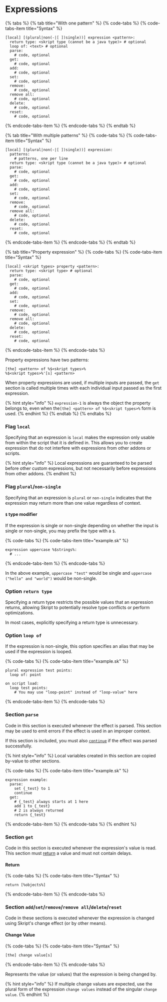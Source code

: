 # Expressions

{% tabs %}
{% tab title="With one pattern" %}
{% code-tabs %}
{% code-tabs-item title="Syntax" %}
```text
[local] [(plural|non(-|[ ])single))] expression <pattern>:
  return type: <skript type (cannot be a java type)> # optional
  loop of: <text> # optional
  parse:
    # code, optional
  get:
    # code, optional
  add:
    # code, optional
  set:
    # code, optional
  remove:
    # code, optional
  remove all:
    # code, optional
  delete:
    # code, optional
  reset:
    # code, optional
```
{% endcode-tabs-item %}
{% endcode-tabs %}
{% endtab %}

{% tab title="With multiple patterns" %}
{% code-tabs %}
{% code-tabs-item title="Syntax" %}
```text
[local] [(plural|non(-|[ ])single))] expression:
  patterns:
    # patterns, one per line
  return type: <skript type (cannot be a java type)> # optional
  parse:
    # code, optional
  get:
    # code, optional
  add:
    # code, optional
  set:
    # code, optional
  remove:
    # code, optional
  remove all:
    # code, optional
  delete:
    # code, optional
  reset:
    # code, optional
```
{% endcode-tabs-item %}
{% endcode-tabs %}
{% endtab %}

{% tab title="Property expression" %}
{% code-tabs %}
{% code-tabs-item title="Syntax" %}
```text
[local] <skript types> property <pattern>:
  return type: <skript type> # optional
  parse:
    # code, optional
  get:
    # code, optional
  add:
    # code, optional
  set:
    # code, optional
  remove:
    # code, optional
  remove all:
    # code, optional
  delete:
    # code, optional
  reset:
    # code, optional
```
{% endcode-tabs-item %}
{% endcode-tabs %}

Property expressions have two patterns:

```text
[the] <pattern> of %$<skript types>%
%$<skript types>%'[s] <pattern>
```

When property expressions are used, if multiple inputs are passed, the `get` section is called multiple times with each individual input passed as the first expression.

{% hint style="info" %}
`expression-1` is always the object the property belongs to, even when the`[the] <pattern> of %$<skript types>%` form is used.
{% endhint %}
{% endtab %}
{% endtabs %}

### Flag `local`

Specifying that an expression is `local` makes the expression only usable from within the script that it is defined in. This allows you to create expression that do not interfere with expressions from other addons or scripts.

{% hint style="info" %}
Local expressions are guaranteed to be parsed before other custom expressions, but not necessarily before expressions from other addons.
{% endhint %}

### Flag `plural`/`non-single`

Specifying that an expression is `plural` or `non-single` indicates that the expression may return more than one value regardless of context.

#### `$` type modifier

If the expression is single or non-single depending on whether the input is single or non-single, you may prefix the type with a `$`.

{% code-tabs %}
{% code-tabs-item title="example.sk" %}
```text
expression uppercase %$strings%:
  # ...
```
{% endcode-tabs-item %}
{% endcode-tabs %}

In the above example, `uppercase "test"` would be single and `uppercase ("hello" and "world")` would be non-single.

### Option `return type`

Specifying a return type restricts the possible values that an expression returns, allowing Skript to potentially resolve type conflicts or perform optimizations.

In most cases, explicitly specifying a return type is unnecessary.

### Option `loop of`

If the expression is non-single, this option specifies an alias that may be used if the expression is looped.

{% code-tabs %}
{% code-tabs-item title="example.sk" %}
```text
plural expression test points:
  loop of: point

on script load:
  loop test points:
    # You may use "loop-point" instead of "loop-value" here
```
{% endcode-tabs-item %}
{% endcode-tabs %}

### Section `parse`

Code in this section is executed whenever the effect is parsed. This section may be used to emit errors if the effect is used in an improper context.

If this section is included, you must also [`continue`](./#continue) if the effect was parsed successfully.

{% hint style="info" %}
Local variables created in this section are copied by-value to other sections.

{% code-tabs %}
{% code-tabs-item title="example.sk" %}
```text
expression example:
  parse:
    set {_test} to 1
    continue
  get:
    # {_test} always starts at 1 here
    add 1 to {_test}
    # 2 is always returned
    return {_test}
```
{% endcode-tabs-item %}
{% endcode-tabs %}
{% endhint %}

### Section `get`

Code in this section is executed whenever the expression's value is read. This section must [return](expressions.md#return) a value and must not contain delays.

#### Return

{% code-tabs %}
{% code-tabs-item title="Syntax" %}
```text
return [%objects%]
```
{% endcode-tabs-item %}
{% endcode-tabs %}

### Section `add`/`set`/`remove`/`remove all`/`delete`/`reset`

Code in these sections is executed whenever the expression is changed using Skript's change effect \(or by other means\).

#### Change Value

{% code-tabs %}
{% code-tabs-item title="Syntax" %}
```text
[the] change value[s]
```
{% endcode-tabs-item %}
{% endcode-tabs %}

Represents the value \(or values\) that the expression is being changed by.

{% hint style="info" %}
If multiple change values are expected, use the plural form of the expression `change values` instead of the singular `change value`.
{% endhint %}

